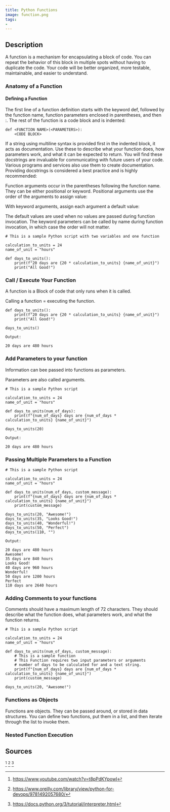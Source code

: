 ```yaml
---
title: Python Functions
image: function.png
tags:
-
---
```

## Description

A function is a mechanism for encapsulating a block of code. You can repeat the behavior of this block in multiple spots without having to duplicate the code. Your code will be better organized, more testable, maintainable, and easier to understand.

### Anatomy of a Function

#### Defining a Function

The first line of a function definition starts with the keyword def, followed by the function name, function parameters enclosed in parentheses, and then :. The rest of the function is a code block and is indented:

```
def <FUNCTION NAME>(<PARAMETERS>):
    <CODE BLOCK>
```

If a string using multiline syntax is provided first in the indented block, it acts as documentation. Use these to describe what your function does, how parameters work, and what it can be expected to return. You will find these docstrings are invaluable for communicating with future users of your code. Various programs and services also use them to create documentation. Providing docstrings is considered a best practice and is highly recommended:

Function arguments occur in the parentheses following the function name. They can be either positional or keyword. Positional arguments use the order of the arguments to assign value:

With keyword arguments, assign each argument a default value:

The default values are used when no values are passed during function invocation. The keyword parameters can be called by name during function invocation, in which case the order will not matter.


```
# This is a sample Python script with two variables and one function

calculation_to_units = 24
name_of_unit = "hours"

def days_to_units():
    print(f"20 days are {20 * calculation_to_units} {name_of_unit}")
    print("All Good!")
```

### Call / Execute Your Function

A function is a Block of code that only runs when it is called.

Calling a function = executing the function.

```
def days_to_units():
    print(f"20 days are {20 * calculation_to_units} {name_of_unit}")
    print("All Good!")

days_to_units()

Output:

20 days are 480 hours
```

### Add Parameters to your function

Information can bee passed into functions as parameters.

Parameters are also called arguments.

```
# This is a sample Python script

calculation_to_units = 24
name_of_unit = "hours"

def days_to_units(num_of_days):
    print(f"{num_of_days} days are {num_of_days * calculation_to_units} {name_of_unit}")

days_to_units(20)

Output:

20 days are 480 hours
```

### Passing Multiple Parameters to a Function

```
# This is a sample Python script

calculation_to_units = 24
name_of_unit = "hours"

def days_to_units(num_of_days, custom_message):
    print(f"{num_of_days} days are {num_of_days * calculation_to_units} {name_of_unit}")
    print(custom_message)

days_to_units(20, "Awesome!")
days_to_units(35, "Looks Good!")
days_to_units(40, "Wonderful!")
days_to_units(50, "Perfect")
days_to_units(110, "")

Output:

20 days are 480 hours
Awesome!
35 days are 840 hours
Looks Good!
40 days are 960 hours
Wonderful!
50 days are 1200 hours
Perfect
110 days are 2640 hours

```

### Adding Comments to your functions

Comments should have a maximum length of 72 characters. They should describe what the function does, what parameters work, and what the function returns.

```
# This is a sample Python script

calculation_to_units = 24
name_of_unit = "hours"

def days_to_units(num_of_days, custom_message):
    # This is a sample function
    # This Function requires two input parameters or arguments
    # number of days to be calculated for and a text string.
    print(f"{num_of_days} days are {num_of_days * calculation_to_units} {name_of_unit}")
    print(custom_message)

days_to_units(20, "Awesome!")
```

### Functions as Objects

Functions are objects. They can be passed around, or stored in data structures. You can define two functions, put them in a list, and then iterate through the list to invoke them.


### Nested Function Execution


## Sources

[^1] [^2] [^3]

[^1]: https://www.youtube.com/watch?v=t8pPdKYpowI
[^2]: https://www.oreilly.com/library/view/python-for-devops/9781492057680/
[^3]: https://docs.python.org/3/tutorial/interpreter.html